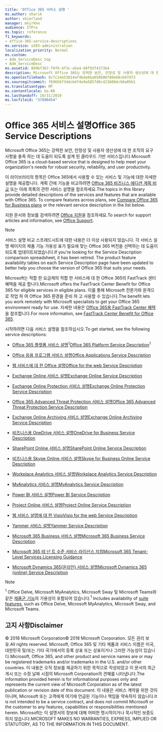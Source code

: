 ```yaml
---
title: 'Office 365 서비스 설명 '
ms.author: sharik
author: skjerland
manager: mnirkhe
audience: ITPro
ms.topic: reference
f1_keywords:
- office-365-service-descriptions
ms.service: o365-administration
localization_priority: Normal
ms.custom:
- Adm_ServiceDesc_top
- Adm_ServiceDesc
ms.assetid: 899bf3b7-f9f0-4f3c-a5e4-88f93f4373b4
description: Microsoft Office 365는 강력한 보안, 안정성 및 사용자 생산성에 대 한 조직의 요구 사항을 충족 하는 데 도움이 되도록 설계 된 클라우드 기반 서비스입니다.
ms.openlocfilehash: 0c7c14e53014af4bde6ba058b06f88e68cb97d73
ms.sourcegitcommit: f69656f34dcb4f4e9a5857d8c4236084c94a05b1
ms.translationtype: MT
ms.contentlocale: ko-KR
ms.lasthandoff: 10/31/2019
ms.locfileid: "37890454"
---
```

# <a name="office-365-service-descriptions"></a><span data-ttu-id="a85b8-103">Office 365 서비스 설명</span><span class="sxs-lookup"><span data-stu-id="a85b8-103">Office 365 Service Descriptions</span></span> 

<span data-ttu-id="a85b8-104">Microsoft Office 365는 강력한 보안, 안정성 및 사용자 생산성에 대 한 조직의 요구 사항을 충족 하는 데 도움이 되도록 설계 된 클라우드 기반 서비스입니다.</span><span class="sxs-lookup"><span data-stu-id="a85b8-104">Microsoft Office 365 is a cloud-based service that is designed to help meet your organization's needs for robust security, reliability, and user productivity.</span></span> 
  
<span data-ttu-id="a85b8-p101">이 라이브러리의 항목은 Office 365에서 사용할 수 있는 서비스 및 기능에 대한 자세한 설명을 제공합니다. 계획 간에 기능을 비교하려면 [Office 365 비즈니스 에디션 계획 비교](https://go.microsoft.com/fwlink/?LinkID=799177&amp;clcid=0x409) 또는 아래 목록의 관련 서비스 설명을 참조하세요.</span><span class="sxs-lookup"><span data-stu-id="a85b8-p101">The topics in this library provide detailed descriptions of the services and features that are available with Office 365. To compare features across plans, see [Compare Office 365 for Business plans](https://go.microsoft.com/fwlink/?LinkID=799177&amp;clcid=0x409) or the relevant service description in the list below.</span></span> 
  
<span data-ttu-id="a85b8-107">지원 문서와 정보를 검색하려면 [Office 지원](https://support.office.com/)을 참조하세요.</span><span class="sxs-lookup"><span data-stu-id="a85b8-107">To search for support articles and information, see [Office Support](https://support.office.com/).</span></span>
  
> [!NOTE]
> <span data-ttu-id="a85b8-p102">서비스 설명 비교 스프레드시트에 대한 내용은 더 이상 사용되지 않습니다. 각 서비스 설명 페이지의 제품 기능 가용성 표가 필요에 맞는 Office 365 버전을 선택하는 데 도움이 되도록 업데이트되었습니다.</span><span class="sxs-lookup"><span data-stu-id="a85b8-p102">If you're looking for the Service Description comparison spreadsheet, it has been retired. The product feature availability tables on each Service Description page have been updated to better help you choose the version of Office 365 that suits your needs.</span></span> 
  
<span data-ttu-id="a85b8-110">Microsoft는 적합 한 요금제의 적합 한 서비스에 대 한 Office 365의 FastTrack 센터 혜택을 제공 합니다.</span><span class="sxs-lookup"><span data-stu-id="a85b8-110">Microsoft offers the FastTrack Center Benefit for Office 365 for eligible services in eligible plans.</span></span> <span data-ttu-id="a85b8-111">이를 통해 Microsoft 전문가와 원격으로 작업 하 여 Office 365 환경을 준비 하 고 사용할 수 있습니다.</span><span class="sxs-lookup"><span data-stu-id="a85b8-111">The benefit lets you work remotely with Microsoft specialists to get your Office 365 environment ready for use.</span></span> <span data-ttu-id="a85b8-112">자세한 내용은 [Office 365용 FastTrack Center 혜택](https://docs.microsoft.com/fasttrack/O365-fasttrack-benefit-for-office-365)을 참조합니다.</span><span class="sxs-lookup"><span data-stu-id="a85b8-112">For more information, see [FastTrack Center Benefit for Office 365](https://docs.microsoft.com/fasttrack/O365-fasttrack-benefit-for-office-365).</span></span>
  
<span data-ttu-id="a85b8-113">시작하려면 다음 서비스 설명을 참조하십시오.</span><span class="sxs-lookup"><span data-stu-id="a85b8-113">To get started, see the following service descriptions:</span></span>
  
- <span data-ttu-id="a85b8-114">[Office 365 플랫폼 서비스 설명](office-365-platform-service-description/office-365-platform-service-description.md)<sup>1</sup></span><span class="sxs-lookup"><span data-stu-id="a85b8-114">[Office 365 Platform Service Description](office-365-platform-service-description/office-365-platform-service-description.md)<sup>1</sup></span></span>
    
- [<span data-ttu-id="a85b8-115">Office 응용 프로그램 서비스 설명</span><span class="sxs-lookup"><span data-stu-id="a85b8-115">Office Applications Service Description</span></span>](office-applications-service-description/office-applications-service-description.md)
    
- [<span data-ttu-id="a85b8-116">웹 서비스에 대 한 Office 설명</span><span class="sxs-lookup"><span data-stu-id="a85b8-116">Office for the web Service Description</span></span>](office-online-service-description/office-online-service-description.md)
    
- [<span data-ttu-id="a85b8-117">Exchange Online 서비스 설명</span><span class="sxs-lookup"><span data-stu-id="a85b8-117">Exchange Online Service Description</span></span>](exchange-online-service-description/exchange-online-service-description.md)
    
- [<span data-ttu-id="a85b8-118">Exchange Online Protection 서비스 설명</span><span class="sxs-lookup"><span data-stu-id="a85b8-118">Exchange Online Protection Service Description</span></span>](exchange-online-protection-service-description/exchange-online-protection-service-description.md)
    
- [<span data-ttu-id="a85b8-119">Office 365 Advanced Threat Protection 서비스 설명</span><span class="sxs-lookup"><span data-stu-id="a85b8-119">Office 365 Advanced Threat Protection Service Description</span></span>](office-365-advanced-threat-protection-service-description.md)
    
- [<span data-ttu-id="a85b8-120">Exchange Online Archiving 서비스 설명</span><span class="sxs-lookup"><span data-stu-id="a85b8-120">Exchange Online Archiving Service Description</span></span>](exchange-online-archiving-service-description/exchange-online-archiving-service-description.md)
    
- [<span data-ttu-id="a85b8-121">비즈니스용 OneDrive 서비스 설명</span><span class="sxs-lookup"><span data-stu-id="a85b8-121">OneDrive for Business Service Description</span></span>](onedrive-for-business-service-description.md)
    
- [<span data-ttu-id="a85b8-122">SharePoint Online 서비스 설명</span><span class="sxs-lookup"><span data-stu-id="a85b8-122">SharePoint Online Service Description</span></span>](sharepoint-online-service-description/sharepoint-online-service-description.md)
    
- [<span data-ttu-id="a85b8-123">비즈니스용 Skype Online 서비스 설명</span><span class="sxs-lookup"><span data-stu-id="a85b8-123">Skype for Business Online Service Description</span></span>](skype-for-business-online-service-description/skype-for-business-online-service-description.md)
    
- [<span data-ttu-id="a85b8-124">Workplace Analytics 서비스 설명</span><span class="sxs-lookup"><span data-stu-id="a85b8-124">Workplace Analytics Service Description</span></span>](workplace-analytics-service-description.md)

- [<span data-ttu-id="a85b8-125">MyAnalytics 서비스 설명</span><span class="sxs-lookup"><span data-stu-id="a85b8-125">MyAnalytics Service Description</span></span>](mya-service-description.md)
    
- [<span data-ttu-id="a85b8-126">Power BI 서비스 설명</span><span class="sxs-lookup"><span data-stu-id="a85b8-126">Power BI Service Description</span></span>](power-bi-service-description.md)
    
- [<span data-ttu-id="a85b8-127">Project Online 서비스 설명</span><span class="sxs-lookup"><span data-stu-id="a85b8-127">Project Online Service Description</span></span>](project-online-service-description/project-online-service-description.md)
    
- [<span data-ttu-id="a85b8-128">웹 서비스 설명에 대 한 Visio</span><span class="sxs-lookup"><span data-stu-id="a85b8-128">Visio for the web Service Description</span></span>](visio-online-service-description/visio-online-service-description.md)
    
- [<span data-ttu-id="a85b8-129">Yammer 서비스 설명</span><span class="sxs-lookup"><span data-stu-id="a85b8-129">Yammer Service Description</span></span>](yammer-service-description/yammer-service-description.md)

- [<span data-ttu-id="a85b8-130">Microsoft 365 Business 서비스 설명</span><span class="sxs-lookup"><span data-stu-id="a85b8-130">Microsoft 365 Business Service Description</span></span>](microsoft-365-service-descriptions/microsoft-365-business-service-description.md)

- [<span data-ttu-id="a85b8-131">Microsoft 365 테 넌 트 수준 서비스 라이선스 지침</span><span class="sxs-lookup"><span data-stu-id="a85b8-131">Microsoft 365 Tenant-Level Services Licensing Guidance</span></span>](microsoft-365-service-descriptions/microsoft-365-tenantlevel-services-licensing-guidance/microsoft-365-tenantlevel-services-licensing-guidance.md)
    
- [<span data-ttu-id="a85b8-132">Microsoft Dynamics 365(온라인) 서비스 설명</span><span class="sxs-lookup"><span data-stu-id="a85b8-132">Microsoft Dynamics 365 (online) Service Description</span></span>](microsoft-dynamics-365-online-service-description.md)
    
> [!NOTE]
> <span data-ttu-id="a85b8-133"><sup>1</sup> Office Delve, Microsoft MyAnalytics, Microsoft Sway 및 Microsoft Teams와 같은 [제품군 기능](https://docs.microsoft.com/office365/servicedescriptions/office-365-platform-service-description/office-365-suite-features)의 가용성이 포함되어 있습니다.</span><span class="sxs-lookup"><span data-stu-id="a85b8-133"><sup>1</sup> Includes availability of [suite features](https://docs.microsoft.com/office365/servicedescriptions/office-365-platform-service-description/office-365-suite-features), such as Office Delve, Microsoft MyAnalytics, Microsoft Sway, and Microsoft Teams.</span></span>
  
## <a name="disclaimer"></a><span data-ttu-id="a85b8-134">고지 사항</span><span class="sxs-lookup"><span data-stu-id="a85b8-134">Disclaimer</span></span>

<span data-ttu-id="a85b8-135">© 2018 Microsoft Corporation</span><span class="sxs-lookup"><span data-stu-id="a85b8-135">© 2018 Microsoft Corporation.</span></span> <span data-ttu-id="a85b8-136">모든 권리 보유.</span><span class="sxs-lookup"><span data-stu-id="a85b8-136">All rights reserved.</span></span> <span data-ttu-id="a85b8-137">Microsoft, Office 365 및 기타 제품과 서비스 이름은 미국, 대한민국 및/또는 기타 국가에서의 등록 상표 또는 상표이거나 그러한 가능성이 있습니다.</span><span class="sxs-lookup"><span data-stu-id="a85b8-137">Microsoft, Office 365, and other product and service names are or may be registered trademarks and/or trademarks in the U.S. and/or other countries.</span></span> <span data-ttu-id="a85b8-138">이 내용은 오직 정보를 제공하기 위한 목적으로 작성되었고 이 문서의 최근 게시 또는 수정 날짜 시점의 Microsoft Corporation의 견해를 나타냅니다.</span><span class="sxs-lookup"><span data-stu-id="a85b8-138">The information provided herein is for informational purposes only and represents the current view of Microsoft Corporation as of the latest publication or revision date of this document.</span></span> <span data-ttu-id="a85b8-139">이 내용은 서비스 계약을 위한 것이 아니며, Microsoft 또는 고객에게 여기에 언급된 기능이나 책임을 약속하지 않습니다.</span><span class="sxs-lookup"><span data-stu-id="a85b8-139">It is not intended to be a service contract, and does not commit Microsoft or the customer to any features, capabilities or responsibilities mentioned herein.</span></span> <span data-ttu-id="a85b8-140">Microsoft는 이 설명서의 정보에 대해 어떠한 명시적이거나 묵시적인 보증도 하지 않습니다.</span><span class="sxs-lookup"><span data-stu-id="a85b8-140">MICROSOFT MAKES NO WARRANTIES, EXPRESS, IMPLIED OR STATUTORY, AS TO THE INFORMATION IN THIS DOCUMENT.</span></span> 
  
